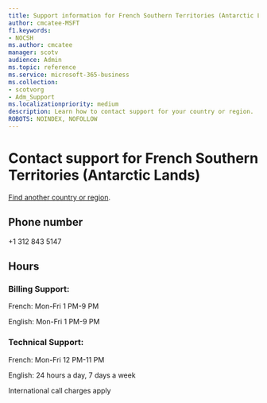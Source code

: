 ```yaml
---                                
title: Support information for French Southern Territories (Antarctic Lands)
author: cmcatee-MSFT
f1.keywords:
- NOCSH
ms.author: cmcatee
manager: scotv
audience: Admin
ms.topic: reference
ms.service: microsoft-365-business
ms.collection: 
- scotvorg
- Adm_Support
ms.localizationpriority: medium
description: Learn how to contact support for your country or region.
ROBOTS: NOINDEX, NOFOLLOW
---
```


# Contact support for French Southern Territories (Antarctic Lands)

[Find another country or region](../get-help-support.md).

## Phone number
+1 312 843 5147

## Hours
### Billing Support:

French: Mon-Fri 1 PM-9 PM

English: Mon-Fri 1 PM-9 PM

### Technical Support:

French: Mon-Fri 12 PM-11 PM

English: 24 hours a day, 7 days a week

International call charges apply
